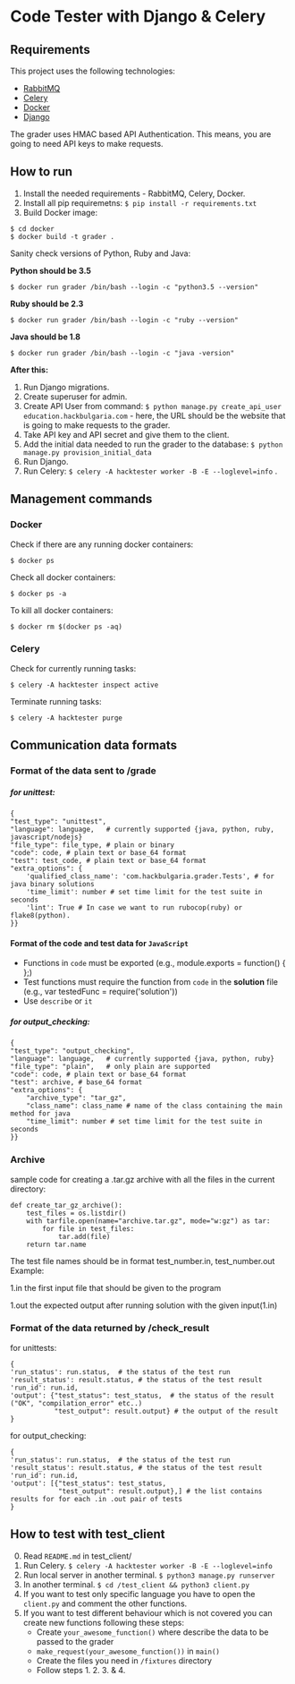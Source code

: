 # Code Tester with Django & Celery

## Requirements

This project uses the following technologies:

* [RabbitMQ](https://www.rabbitmq.com/install-debian.html)
* [Celery](http://www.celeryproject.org/)
* [Docker](https://www.docker.com/)
* [Django](https://www.djangoproject.com/)

The grader uses HMAC based API Authentication. This means, you are going to need API keys to make requests.

## How to run

1. Install the needed requirements - RabbitMQ, Celery, Docker.
2. Install all pip requiremetns: `$ pip install -r requirements.txt`
3. Build Docker image:

```
$ cd docker
$ docker build -t grader .
```

Sanity check versions of Python, Ruby and Java:

**Python should be 3.5**

```
$ docker run grader /bin/bash --login -c "python3.5 --version"
```

**Ruby should be 2.3**

```
$ docker run grader /bin/bash --login -c "ruby --version"
```

**Java should be 1.8**

```
$ docker run grader /bin/bash --login -c "java -version"
```

**After this:**

1. Run Django migrations.
2. Create superuser for admin.
3. Create API User from command: `$ python manage.py create_api_user education.hackbulgaria.com` - here, the URL should be the website that is going to make requests to the grader.
4. Take API key and API secret and give them to the client.
5. Add the initial data needed to run the grader to the database: `$ python manage.py provision_initial_data`
6. Run Django.
7. Run Celery: `$ celery -A hacktester worker -B -E --loglevel=info` .

## Management commands

### Docker

Check if there are any running docker containers:

```
$ docker ps
```

Check all docker containers:

```
$ docker ps -a
```

To kill all docker containers:

```
$ docker rm $(docker ps -aq)
```

### Celery

Check for currently running tasks:

```
$ celery -A hacktester inspect active
```

Terminate running tasks:

```
$ celery -A hacktester purge
```

## Communication data formats

### Format of the data sent to /grade

##### for unittest:

    {
    "test_type": "unittest",
    "language": language,   # currently supported {java, python, ruby, javascript/nodejs}
    "file_type": file_type, # plain or binary
    "code": code, # plain text or base_64 format
    "test": test_code, # plain text or base_64 format
    "extra_options": {
        'qualified_class_name': 'com.hackbulgaria.grader.Tests', # for java binary solutions
        'time_limit': number # set time limit for the test suite in seconds
        'lint': True # In case we want to run rubocop(ruby) or flake8(python).
    }}

#### Format of the **code** and **test** data for `JavaScript`

* Functions in `code` must be exported (e.g., module.exports = function() { };)
* Test functions must require the function from `code` in the **solution** file (e.g., var testedFunc = require('solution'))
* Use `describe` or `it`



##### for output_checking:

    {
    "test_type": "output_checking",
    "language": language,   # currently supported {java, python, ruby}
    "file_type": "plain",   # only plain are supported
    "code": code, # plain text or base_64 format
    "test": archive, # base_64 format
    "extra_options": {
        "archive_type": "tar_gz",
        "class_name": class_name # name of the class containing the main method for java
        "time_limit": number # set time limit for the test suite in seconds
    }}

### Archive

sample code for creating a .tar.gz archive with all the files in the current directory:


    def create_tar_gz_archive():
        test_files = os.listdir()
        with tarfile.open(name="archive.tar.gz", mode="w:gz") as tar:
            for file in test_files:
                tar.add(file)
        return tar.name

The test file names should be in format test\_number.in, test_number.out
Example:

 1.in the first input file that should be given to the program

 1.out the expected output after running solution with the given input(1.in)


### Format of the data returned by /check_result

for unittests:

    {
    'run_status': run.status,  # the status of the test run
    'result_status': result.status, # the status of the test result
    'run_id': run.id,
    'output': {"test_status": test_status,  # the status of the result ("OK", "compilation_error" etc..)
               "test_output": result.output} # the output of the result
    }


for output_checking:

    {
    'run_status': run.status,  # the status of the test run
    'result_status': result.status, # the status of the test result
    'run_id': run.id,
    'output': [{"test_status": test_status,
                "test_output": result.output},] # the list contains results for for each .in .out pair of tests
    }


## How to test with test_client
0. Read `README.md` in test_client/
1. Run Celery. `$ celery -A hacktester worker -B -E --loglevel=info`
2. Run local server in another terminal. `$ python3 manage.py runserver`
3. In another terminal. `$ cd /test_client && python3 client.py`
4. If you want to test only specific language you have to open the `client.py` and comment the other functions.
5. If you want to test different behaviour which is not covered you can create new functions following these steps:
    * Create `your_awesome_function()` where describe the data to be passed to the grader
    * `make_request(your_awesome_function())` in `main()`
    * Create the files you need in `/fixtures` directory
    * Follow steps 1. 2. 3. & 4.
